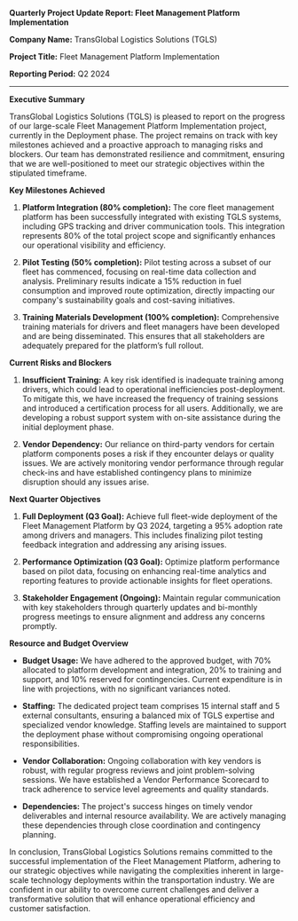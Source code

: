 **Quarterly Project Update Report: Fleet Management Platform Implementation**

**Company Name:** TransGlobal Logistics Solutions (TGLS)

**Project Title:** Fleet Management Platform Implementation

**Reporting Period:** Q2 2024

---

**Executive Summary**

TransGlobal Logistics Solutions (TGLS) is pleased to report on the progress of our large-scale Fleet Management Platform Implementation project, currently in the Deployment phase. The project remains on track with key milestones achieved and a proactive approach to managing risks and blockers. Our team has demonstrated resilience and commitment, ensuring that we are well-positioned to meet our strategic objectives within the stipulated timeframe.

**Key Milestones Achieved**

1. **Platform Integration (80% completion):** The core fleet management platform has been successfully integrated with existing TGLS systems, including GPS tracking and driver communication tools. This integration represents 80% of the total project scope and significantly enhances our operational visibility and efficiency.

2. **Pilot Testing (50% completion):** Pilot testing across a subset of our fleet has commenced, focusing on real-time data collection and analysis. Preliminary results indicate a 15% reduction in fuel consumption and improved route optimization, directly impacting our company's sustainability goals and cost-saving initiatives.

3. **Training Materials Development (100% completion):** Comprehensive training materials for drivers and fleet managers have been developed and are being disseminated. This ensures that all stakeholders are adequately prepared for the platform’s full rollout.

**Current Risks and Blockers**

1. **Insufficient Training:** A key risk identified is inadequate training among drivers, which could lead to operational inefficiencies post-deployment. To mitigate this, we have increased the frequency of training sessions and introduced a certification process for all users. Additionally, we are developing a robust support system with on-site assistance during the initial deployment phase.

2. **Vendor Dependency:** Our reliance on third-party vendors for certain platform components poses a risk if they encounter delays or quality issues. We are actively monitoring vendor performance through regular check-ins and have established contingency plans to minimize disruption should any issues arise.

**Next Quarter Objectives**

1. **Full Deployment (Q3 Goal):** Achieve full fleet-wide deployment of the Fleet Management Platform by Q3 2024, targeting a 95% adoption rate among drivers and managers. This includes finalizing pilot testing feedback integration and addressing any arising issues.

2. **Performance Optimization (Q3 Goal):** Optimize platform performance based on pilot data, focusing on enhancing real-time analytics and reporting features to provide actionable insights for fleet operations.

3. **Stakeholder Engagement (Ongoing):** Maintain regular communication with key stakeholders through quarterly updates and bi-monthly progress meetings to ensure alignment and address any concerns promptly.

**Resource and Budget Overview**

- **Budget Usage:** We have adhered to the approved budget, with 70% allocated to platform development and integration, 20% to training and support, and 10% reserved for contingencies. Current expenditure is in line with projections, with no significant variances noted.

- **Staffing:** The dedicated project team comprises 15 internal staff and 5 external consultants, ensuring a balanced mix of TGLS expertise and specialized vendor knowledge. Staffing levels are maintained to support the deployment phase without compromising ongoing operational responsibilities.

- **Vendor Collaboration:** Ongoing collaboration with key vendors is robust, with regular progress reviews and joint problem-solving sessions. We have established a Vendor Performance Scorecard to track adherence to service level agreements and quality standards.

- **Dependencies:** The project's success hinges on timely vendor deliverables and internal resource availability. We are actively managing these dependencies through close coordination and contingency planning.

In conclusion, TransGlobal Logistics Solutions remains committed to the successful implementation of the Fleet Management Platform, adhering to our strategic objectives while navigating the complexities inherent in large-scale technology deployments within the transportation industry. We are confident in our ability to overcome current challenges and deliver a transformative solution that will enhance operational efficiency and customer satisfaction.